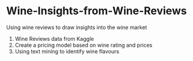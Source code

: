 # Wine-Insights-from-Wine-Reviews
Using wine reviews to draw insights into the wine market

1. Wine Reviews data from Kaggle
2. Create a pricing model based on wine rating and prices
3. Using text mining to identify wine flavours

